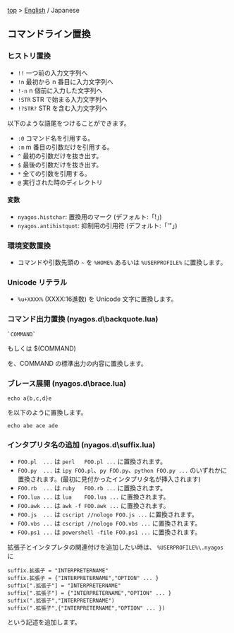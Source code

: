 [top](../readme_ja.md) &gt; [English](./06-Substitution_en.md) / Japanese

## コマンドライン置換

### ヒストリ置換

* `!!`  一つ前の入力文字列へ
* `!n`  最初から n 番目に入力文字列へ
* `!-n` n 個前に入力した文字列へ
* `!STR` STR で始まる入力文字列へ
* `!?STR?` STR を含む入力文字列へ

以下のような語尾をつけることができます。

* `:0` コマンド名を引用する。
* `:m` m 番目の引数だけを引用する。
* `^`  最初の引数だけを抜き出す。
* `$`  最後の引数だけを抜き出す。
* `*`  全ての引数を引用する。
* `@` 実行された時のディレクトリ

#### 変数

* `nyagos.histchar`: 置換用のマーク (デフォルト:「!」)
* `nyagos.antihistquot`: 抑制用の引用符 (デフォルト:「'"」)

### 環境変数置換

* コマンドや引数先頭の `~` を `%HOME%` あるいは `%USERPROFILE%` に置換します。

### Unicode リテラル

* `%u+XXXX%` (XXXX:16進数) を Unicode 文字に置換します。

### コマンド出力置換 (nyagos.d\backquote.lua)

    `COMMAND`
  もしくは
    $(COMMAND)

を、COMMAND の標準出力の内容に置換します。

### ブレース展開 (nyagos.d\brace.lua)

    echo a{b,c,d}e

を以下のように置換します。

    echo abe ace ade

### インタプリタ名の追加 (nyagos.d\suffix.lua)

- `FOO.pl  ...` は `perl   FOO.pl ...` に置換されます。
- `FOO.py  ...` は `ipy FOO.pl`、`py FOO.py`、`python FOO.py ...` のいずれかに置換されます。(最初に見付かったインタプリタ名が挿入されます)
- `FOO.rb  ...` は `ruby   FOO.rb ...` に置換されます。
- `FOO.lua ...` は `lua    FOO.lua ...` に置換されます。
- `FOO.awk ...` は `awk -f FOO.awk ...` に置換されます。
- `FOO.js  ...` は `cscript //nologo FOO.js ...` に置換されます。
- `FOO.vbs ...` は `cscript //nologo FOO.vbs ...` に置換されます。
- `FOO.ps1 ...` は `powershell -file FOO.ps1 ...` に置換されます。

拡張子とインタプレタの関連付けを追加したい時は、
`%USERPROFILE%\.nyagos` に

    suffix.拡張子 = "INTERPRETERNAME"
    suffix.拡張子 = {"INTERPRETERNAME","OPTION" ... }
    suffix[".拡張子"] = "INTERPRETERNAME"
    suffix[".拡張子"] = {"INTERPRETERNAME","OPTION" ... }
    suffix(".拡張子","INTERPRETERNAME")
    suffix(".拡張子",{"INTERPRETERNAME","OPTION" ... })

という記述を追加します。

<!-- set:fenc=utf8: -->
